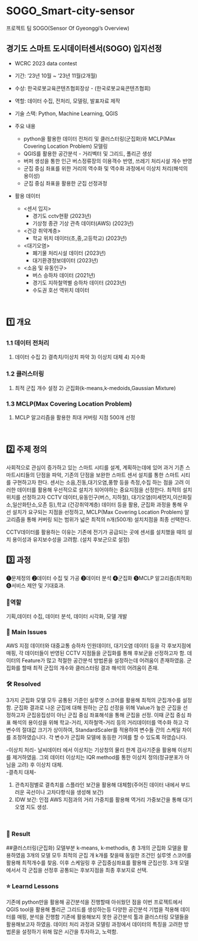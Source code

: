 # SOGO_Smart-city-sensor
프로젝트 팀 SOGO(Sensor Of Gyeonggi’s Overview)

## 경기도 스마트 도시데이터센서(SOGO) 입지선정
- WCRC 2023 data contest
- 기간: ‘23년 10월 ~ ‘23년 11월(2개월)
- 수상: 한국로봇교육콘텐츠협회장상 - (한국로봇교육콘텐츠협회)
- 역할: 데이터 수집, 전처리, 모델링, 발표자료 제작

- 기술 스택: Python, Machine Learning, QGIS
- 주요 내용
  - python을 활용한 데이터 전처리 및 클러스터링(군집화)와 MCLP(Max Covering Location Problem) 모델링
  - QGIS를 활용한 공간분석 - 거리벡터 및 그리드, 폴리곤 생성
  - 버퍼 생성을 통한 인근 버스정류장의 이용객수 반영, 쓰레기 처리시설 개수 반영
  - 군집 중심 좌표를 위한 거리의 역수화 및 역수화 과정에서 이상치 처리(해석의 용이성)
  - 군집 중심 좌표을 활용한 군집 선정과정


- 활용 데이터 
  - <센서 입지>
    - 경기도 cctv현황 (2023년)
    - 기상청 종관 기상 관측 데이터(AWS) (2023년) 
  - <건강 취약계층>
    - 학교 위치 데이터(초,중,고등학교) (2023년) 
  - <대기오염>
    - 폐기물 처리시설 데이터 (2023년)
    - 대기환경정보데이터 (2023년)
  - <소음 및 유동인구>
    - 버스 승하차 데이터 (2021년)
    - 경기도 지하철역별 승하차 데이터 (2023년)
    - 수도권 호선 역위치 데이터
<br>


## 1️⃣ 개요
### 1.1 데이터 전처리
1) 데이터 수집 2) 결측치/이상치 파악 3) 이상치 대체 4) 지수화
### 1.2 클러스터링
1) 최적 군집 개수 설정 2) 군집화(k-means,k-medoids,Gaussian Mixture)
### 1.3 MCLP(Max Covering Location Problem)
1) MCLP 알고리즘을 활용한 최대 커버링 지점 500개 선정
<br>

## 2️⃣ 주제 정의
사회적으로 관심이 증가하고 있는 스마트 시티를 설계, 계획하는데에 있어 과거 기존 스마트시티들의 단점을 파악, 기존의 단점을 보완한
스마트 센서 설치를 통한 스마트 시티를 구현하고자 한다. 센서는 소음,진동,대기오염,풍향 등을 측정,수집 하는 점을 고려 이러한 데이터를 활용해 우선적으로 설치가 되어야하는 중요지점을 선정한다. 최적의 설치 위치를 선정하고자 CCTV 데이터,유동인구(버스, 지하철), 대기오염(미세먼지,이산화질소,일산화탄소,오존 등),학교 (건강취약계층) 데이터 등을 활용, 군집화 과정을 통해 우선 설치가 요구되는 지점을 선정하고, MCLP(Max Covering Location Problem) 알고리즘을 통해 커버링 되는 범위가 넓은 최적의 n개(500개) 설치치점을 최종 선택한다.

CCTV데이터를 활용하는 이유는 기존에 전기가 공급되는 곳에 센서를 설치했을 때의 설치 용이성과 유지보수성을 고려함. (설치 후보군으로 설정)
<br>

## 3️⃣ 과정 

❶문제정의 ❷데이터 수집 및 가공 ❸데이터 분석 ❹군집화 ❺MCLP 알고리즘(최적화) ❻서비스 제안 및 기대효과.

### 👤역할
기획,데이터 수집, 데이터 분석, 데이터 시각화, 모델 개발
<br>

### 🧐 Main Issues
AWS 지점 데이터와 대중교통 승하차 인원데이터, 대기오염 데이터 등을 각 후보지점에 매핑, 각 데이터들이 반영된 CCTV 지점들을 군집화를 통해 후보군을 선정하고자 함.
데이터의 Feature가 많고 적절한 공간분석 방법론을 설정하는데 어려움이 존재하였음.
군집화를 할때 최적 군집의 개수와 클러스터링 결과 해석의 어려움이 존재.

### 🛠️ Resolved
3가지 군집화 모델 모두 공통된 기준인 실루엣 스코어를 활용해 최적의 군집개수를 설정함.
군집화 결과로 나온 군집에 대해 원하는 군집 선정을 위해 Value가 높은 군집을 선정하고자 군집응집성이 아닌 군집 중심 좌표해석을 통해 군집을 선정.
이때 군집 중심 좌표 해석의 용이성을 위해 학교-거리, 지하철역-거리 등의 거리데이터를 역수화 하고 
각 변수의 절대값 크기가 상이하여, StandardScaler를 적용하여 변수들 간의 스케일 차이를 조정하였습니다. 
각 변수가 군집화 모델에 동등한 기여를 할 수 있도록 하였습니다.

-이상치 처리-
날씨데이터 에서 이상치는 기상청의 물리 한계 검사기준을 활용해 이상치를 제거하였음.
그외 데이터 이상치는 IQR method를 통한 이상치 정의(정규분포가 아님을 고려) 후 이상치 대체.
<br/>
-결측치 대체-<br/>
1. 관측지점별로 결측치를 스플라인 보간을 활용해 대체함(주어진 데이터 내에서 부드러운 곡선이나 고차다항식을 생성해 보간) <br/>
2. IDW 보간: 인접 AWS 지점과의 거리 가중치를 활용해 역거리 가중보간을 통해 대기오염 지도 생성. <br/>

<br>

### 🎯 Result
##클러스터링(군집화) 모델부분
 k-means, k-methodis, 총 3개의 군집화 모델을 활용하였음
 3개의 모델 모두 최적의 군집 개 k개를 찾을때 동일한 조건인 실루엣 스코어를 활용해 최적개수를 찾음.
 이후 스케일링 후 군집중심좌표를 활용해 군집선정.
 3개 모델에서서 각 군집을 선정후 공통되는 후보지점을 최종 후보지로 선택.

### ⭐ Learnd Lessons
기존에 python만을 활용해 공간분석을 진행할때 아쉬웠던 점을
이번 프로젝트에서 QGIS tool을 활용해 폴리곤 그리드를 생성하는등 다양한 공간분석 기법을 적용해 데이터를 매핑, 분석을 진행함
기존에 활용해보지 못한 공간분석 툴과 클러스터링 모델들을 활용해보고자 하였음.
데이터 처리 과정과 모델링 과정에서 데이터의 특징을 고려한 방법론을 설정하기 위해 많은 시간을 투자하고, 노력함.






